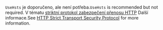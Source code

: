 <span data-ttu-id="5b289-101">`UseHsts` je doporučeno, ale není potřeba.</span><span class="sxs-lookup"><span data-stu-id="5b289-101">`UseHsts` is recommended but not required.</span></span> <span data-ttu-id="5b289-102">V tématu [striktní protokol zabezpečení přenosu HTTP](xref:security/enforcing-ssl#http-strict-transport-security-protocol-hsts) Další informace.</span><span class="sxs-lookup"><span data-stu-id="5b289-102">See [HTTP Strict Transport Security Protocol](xref:security/enforcing-ssl#http-strict-transport-security-protocol-hsts) for more information.</span></span>